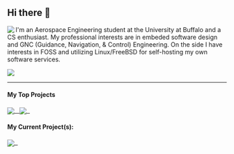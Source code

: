 ## Hi there 👋
<p>
  <img align='left' src="https://github-readme-stats.vercel.app/api/top-langs?username=t3pfaffe&theme=nord&show_icons=true&count_private=true" />
</p>

I'm an Aerospace Engineering student at the University at Buffalo and a CS enthusiast. My professional interests are in embeded software design and GNC (Guidance, Navigation, & Control) Engineering. On the side I have interests in FOSS and utilizing Linux/FreeBSD for self-hosting my own software services. 

<img src="https://github-readme-stats.vercel.app/api?username=t3pfaffe&theme=nord&show_icons=true&count_private=true&line_height=20" />

---

#### My Top Projects
<a href="https://github.com/t3pfaffe/tux-dotfiles">
  <img align="center" src="https://github-readme-stats.vercel.app/api/pin/?username=t3pfaffe&repo=tux-dotfiles&theme=nord" />&nbsp;&nbsp;
</a>
<a href="https://github.com/t3pfaffe/NetSentry">
  <img align="center" src="https://github-readme-stats.vercel.app/api/pin/?username=t3pfaffe&repo=NetSentry&theme=nord" />&nbsp;&nbsp;
</a>

#### My Current Project(s):
<a href="https://github.com/t3pfaffe/BestBuy-Walmart-Automated-Checkout-Bot">
  <img align="center" src="https://github-readme-stats.vercel.app/api/pin/?username=t3pfaffe&repo=BestBuy-Walmart-Automated-Checkout-Bot&theme=nord" />&nbsp;&nbsp;
</a>
